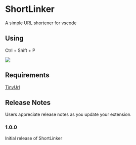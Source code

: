 # ShortLinker 

A simple URL shortener for vscode

## Using

Ctrl + Shift + P

<img src='https://i.imgur.com/H850ZlU.png'>

## Requirements

[TinyUrl](https://www.npmjs.com/package/tinyurl)

## Release Notes

Users appreciate release notes as you update your extension.

### 1.0.0

Initial release of ShortLinker
